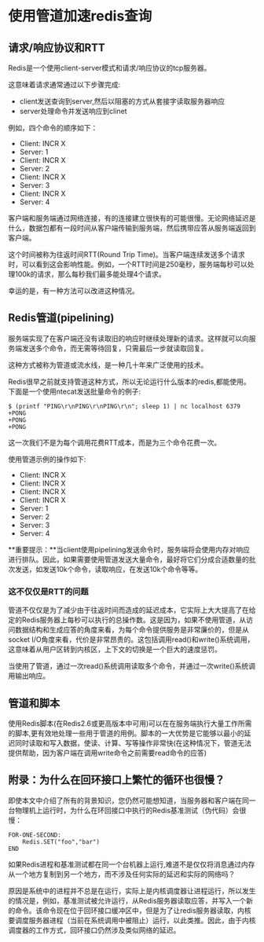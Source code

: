 # 使用管道加速redis查询

## 请求/响应协议和RTT

Redis是一个使用client-server模式和请求/响应协议的tcp服务器。

这意味着请求通常通过以下步骤完成:

* client发送查询到server,然后以阻塞的方式从套接字读取服务器响应
* server处理命令并发送响应到clinet

例如，四个命令的顺序如下：

* Client: INCR X
* Server: 1
* Client: INCR X
* Server: 2
* Client: INCR X
* Server: 3
* Client: INCR X
* Server: 4

客户端和服务端通过网络连接，有的连接建立很快有的可能很慢。无论网络延迟是什么，数据包都有一段时间从客户端传输到服务端，然后携带应答从服务端返回到客户端。

这个时间被称为往返时间RTT(Round Trip Time)。当客户端连续发送多个请求时，可以看到这会影响性能。例如，一个RTT时间是250毫秒，服务端每秒可以处理100k的请求，那么每秒我们最多能处理4个请求。

幸运的是，有一种方法可以改进这种情况。

## Redis管道(pipelining)

服务端实现了在客户端还没有读取旧的响应时继续处理新的请求。这样就可以向服务端发送多个命令，而无需等待回复，只需最后一步就读取回复。

这种方式被称为管道或流水线，是一种几十年来广泛使用的技术。

Redis很早之前就支持管道这种方式，所以无论运行什么版本的redis,都能使用。下面是一个使用ntecat发送批量命令的例子:

```shell
$ (printf "PING\r\nPING\r\nPING\r\n"; sleep 1) | nc localhost 6379
+PONG
+PONG
+PONG
```

这一次我们不是为每个调用花费RTT成本，而是为三个命令花费一次。

使用管道示例的操作如下:

* Client: INCR X
* Client: INCR X
* Client: INCR X
* Client: INCR X
* Server: 1
* Server: 2
* Server: 3
* Server: 4

**重要提示：**当client使用pipelining发送命令时，服务端将会使用内存对响应进行排队。因此，如果需要使用管道发送大量命令，最好将它们分成合适数量的批次发送，如发送10k个命令，读取响应，在发送10k个命令等等。

### 这不仅仅是RTT的问题

管道不仅仅是为了减少由于往返时间而造成的延迟成本，它实际上大大提高了在给定的Redis服务器上每秒可以执行的总操作数。这是因为，如果不使用管道，从访问数据结构和生成应答的角度来看，为每个命令提供服务是非常廉价的，但是从socket I/O角度来看，代价是非常昂贵的。这包括调用read()和write()系统调用，这意味着从用户区转到内核区，上下文的切换是一个巨大的速度惩罚。  

当使用了管道，通过一次read()系统调用读取多个命令，并通过一次write()系统调用输出响应。

## 管道和脚本

使用Redis脚本(在Redis2.6或更高版本中可用)可以在在服务端执行大量工作所需的脚本,更有效地处理一些用于管道的用例。脚本的一大优势是它能够以最小的延迟同时读取和写入数据，使读、计算、写等操作非常快(在这种情况下，管道无法提供帮助，因为客户端在调用write命令之前需要read命令的应答)

## 附录：为什么在回环接口上繁忙的循环也很慢？

即使本文中介绍了所有的背景知识，您仍然可能想知道，当服务器和客户端在同一台物理机上运行时，为什么在环回接口中执行的Redis基准测试（伪代码）会很慢：
```
FOR-ONE-SECOND:
    Redis.SET("foo","bar")
END
```
如果Redis进程和基准测试都在同一个台机器上运行,难道不是仅仅将消息通过内存从一个地方复制到另一个地方，而不涉及任何实际的延迟和实际的网络吗？

原因是系统中的进程并不总是在运行，实际上是内核调度器让进程运行，所以发生的情况是，例如，基准测试被允许运行，从Redis服务器读取应答，并写入一个新的命令。该命令现在位于回环接口缓冲区中，但是为了让redis服务器读取，内核要调度服务器进程（当前在系统调用中被阻止）运行，以此类推。因此，由于内核调度器的工作方式，回环接口仍然涉及类似网络的延迟。
